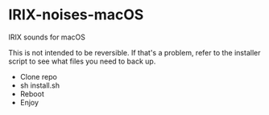 # IRIX-noises-macOS
IRIX sounds for macOS

This is not intended to be reversible. If that's a problem, refer to the installer script to see what files you need to back up.

* Clone repo
* sh install.sh
* Reboot
* Enjoy
